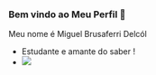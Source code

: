 ### Bem vindo ao Meu Perfil 👋

Meu nome é Miguel Brusaferri Delcól 
- Estudante e amante do saber !
- 
  ![](https://github.com/miguelbdelcol/miguelbdelcol/assets/142758959/765ddc0e-6255-4f94-9ee5-5f8b594b43f4)
